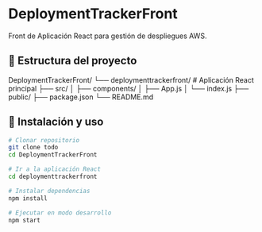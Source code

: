 # DeploymentTrackerFront

Front de Aplicación React para gestión de despliegues AWS.

## 📁 Estructura del proyecto

DeploymentTrackerFront/
└── deploymenttrackerfront/    # Aplicación React principal
├── src/
│   ├── components/
│   ├── App.js
│   └── index.js
├── public/
├── package.json
└── README.md

## 🚀 Instalación y uso

```bash
# Clonar repositorio
git clone todo
cd DeploymentTrackerFront

# Ir a la aplicación React
cd deploymenttrackerfront

# Instalar dependencias
npm install

# Ejecutar en modo desarrollo
npm start